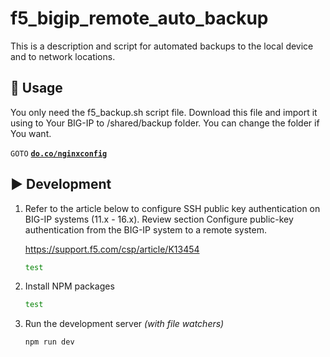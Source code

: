 # f5_bigip_remote_auto_backup

This is a description and script for automated backups to the local device and to network locations.

## 🚀 Usage

You only need the f5_backup.sh script file. Download this file and import it using to Your BIG-IP to /shared/backup folder. You can change the folder if You want.




`GOTO` **[`do.co/nginxconfig`](https://do.co/nginxconfig)**



## ▶️ Development

1. Refer to the article below to configure SSH public key authentication on BIG-IP systems (11.x - 16.x). Review section Configure public-key authentication from the BIG-IP system to a remote system.

    https://support.f5.com/csp/article/K13454
    ```sh
    test
    ```
 
2. Install NPM packages
    ```sh
    test
    ```

3. Run the development server *(with file watchers)*
    ```sh
    npm run dev
    ```



